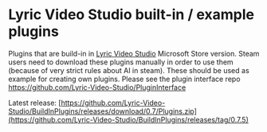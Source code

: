 # Lyric Video Studio built-in / example plugins
Plugins that are build-in in [Lyric Video Studio](https://lyricvideo.studio/) Microsoft Store version. Steam users need to download these plugins manually in order to use them (because of very strict rules about AI in steam). These should be used as example for creating own plugins. Please see the plugin interface repo https://github.com/Lyric-Video-Studio/PluginInterface

Latest release: [https://github.com/Lyric-Video-Studio/BuildInPlugins/releases/download/0.7/Plugins.zip](https://github.com/Lyric-Video-Studio/BuildInPlugins/releases/tag/0.7.5)
